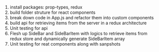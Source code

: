 1. install packages: prop-types, redux
2. build folder struture for react components
3. break down code in App.js and refactor them into custom components
4. build api for retrieving items from the server in a redux architecture 
5. Unit testing for api 
6. Flesh up SideBar and SideBarItem with logics to retrieve items from redux store and dynamically generate SideBarItem array
7. Unit testing for reat components along with sanpshots
